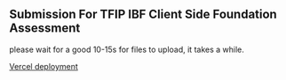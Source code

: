 ## Submission For TFIP IBF Client Side Foundation Assessment

please wait for a good 10-15s for files to upload, it takes a while.

[Vercel deployment](https://siva-csf-assessment.vercel.app/)